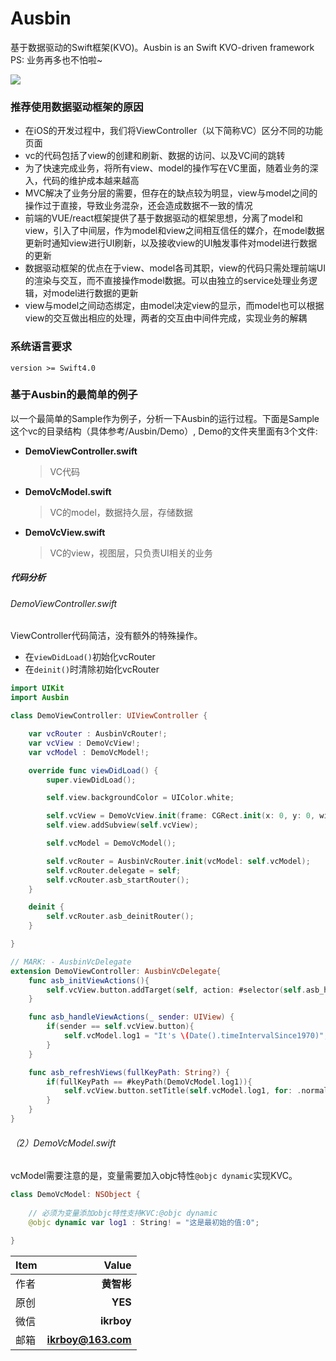 # Ausbin
基于数据驱动的Swift框架(KVO)。Ausbin is an Swift KVO-driven framework
PS: 业务再多也不怕啦~

![](http://wxtopik.oss-cn-shanghai.aliyuncs.com/app/images/ausbin.png)

### 推荐使用数据驱动框架的原因
- 在iOS的开发过程中，我们将ViewController（以下简称VC）区分不同的功能页面
- vc的代码包括了view的创建和刷新、数据的访问、以及VC间的跳转
- 为了快速完成业务，将所有view、model的操作写在VC里面，随着业务的深入，代码的维护成本越来越高
- MVC解决了业务分层的需要，但存在的缺点较为明显，view与model之间的操作过于直接，导致业务混杂，还会造成数据不一致的情况
- 前端的VUE/react框架提供了基于数据驱动的框架思想，分离了model和view，引入了中间层，作为model和view之间相互信任的媒介，在model数据更新时通知view进行UI刷新，以及接收view的UI触发事件对model进行数据的更新
- 数据驱动框架的优点在于view、model各司其职，view的代码只需处理前端UI的渲染与交互，而不直接操作model数据。可以由独立的service处理业务逻辑，对model进行数据的更新
- view与model之间动态绑定，由model决定view的显示，而model也可以根据view的交互做出相应的处理，两者的交互由中间件完成，实现业务的解耦

### 系统语言要求
`version >= Swift4.0`

### 基于Ausbin的最简单的例子
以一个最简单的Sample作为例子，分析一下Ausbin的运行过程。下面是Sample这个vc的目录结构（具体参考/Ausbin/Demo）, Demo的文件夹里面有3个文件:

+ **DemoViewController.swift**
	> VC代码

+ **DemoVcModel.swift**
	> VC的model，数据持久层，存储数据

+ **DemoVcView.swift**
	> VC的view，视图层，只负责UI相关的业务

##### 代码分析
###### DemoViewController.swift
ViewController代码简洁，没有额外的特殊操作。
- 在`viewDidLoad()`初始化vcRouter
- 在`deinit()`时清除初始化vcRouter

```swift
import UIKit
import Ausbin

class DemoViewController: UIViewController {

    var vcRouter : AusbinVcRouter!;
    var vcView : DemoVcView!;
    var vcModel : DemoVcModel!;

    override func viewDidLoad() {
        super.viewDidLoad();

        self.view.backgroundColor = UIColor.white;

        self.vcView = DemoVcView.init(frame: CGRect.init(x: 0, y: 0, width: self.view.frame.size.width, height: self.view.frame.size.height));
        self.view.addSubview(self.vcView);

        self.vcModel = DemoVcModel();

        self.vcRouter = AusbinVcRouter.init(vcModel: self.vcModel);
        self.vcRouter.delegate = self;
        self.vcRouter.asb_startRouter();
    }

    deinit {
        self.vcRouter.asb_deinitRouter();
    }

}

// MARK: - AusbinVcDelegate
extension DemoViewController: AusbinVcDelegate{
    func asb_initViewActions(){
        self.vcView.button.addTarget(self, action: #selector(self.asb_handleViewActions(_:)), for: .touchUpInside);
    }

    func asb_handleViewActions(_ sender: UIView) {
        if(sender == self.vcView.button){
            self.vcModel.log1 = "It's \(Date().timeIntervalSince1970)";
        }
    }

    func asb_refreshViews(fullKeyPath: String?) {
        if(fullKeyPath == #keyPath(DemoVcModel.log1)){
            self.vcView.button.setTitle(self.vcModel.log1, for: .normal);
        }
    }
}
```

###### （2）DemoVcModel.swift

vcModel需要注意的是，变量需要加入objc特性`@objc dynamic`实现KVC。

```swift
class DemoVcModel: NSObject {
    
    // 必须为变量添加objc特性支持KVC:@objc dynamic
    @objc dynamic var log1 : String! = "这是最初始的值:0";
    
}
```

| Item      | Value |
| --------- | -----:|
| 作者  | **黄智彬** |
| 原创  | **YES** |
| 微信  | **ikrboy** |
| 邮箱  |   **ikrboy@163.com** |

